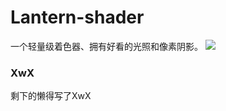 # Lantern-shader   
一个轻量级着色器、拥有好看的光照和像素阴影。
<img src="https://count.getloli.com/@myueqf?name=Lantern-shader&theme=love-and-deepspace&padding=7&scale=1&darkmode=auto" />

### XwX
剩下的懒得写了XwX
